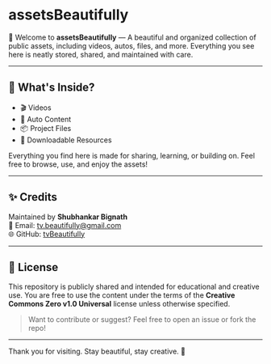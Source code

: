# assetsBeautifully

🎥 Welcome to **assetsBeautifully** — A beautiful and organized collection of public assets, including videos, autos, files, and more. Everything you see here is neatly stored, shared, and maintained with care.

---

## 📁 What's Inside?

- 🎬 Videos
- 🚗 Auto Content
- 📦 Project Files
- 📁 Downloadable Resources

Everything you find here is made for sharing, learning, or building on. Feel free to browse, use, and enjoy the assets!

---

## ✨ Credits

Maintained by **Shubhankar Bignath**  
📧 Email: [tv.beautifully@gmail.com](mailto:tv.beautifully@gmail.com)  
🌐 GitHub: [tvBeautifully](https://github.com/tvBeautifully)

---

## 📜 License

This repository is publicly shared and intended for educational and creative use. You are free to use the content under the terms of the **Creative Commons Zero v1.0 Universal** license unless otherwise specified.

> Want to contribute or suggest? Feel free to open an issue or fork the repo!

---

Thank you for visiting. Stay beautiful, stay creative. 💜
